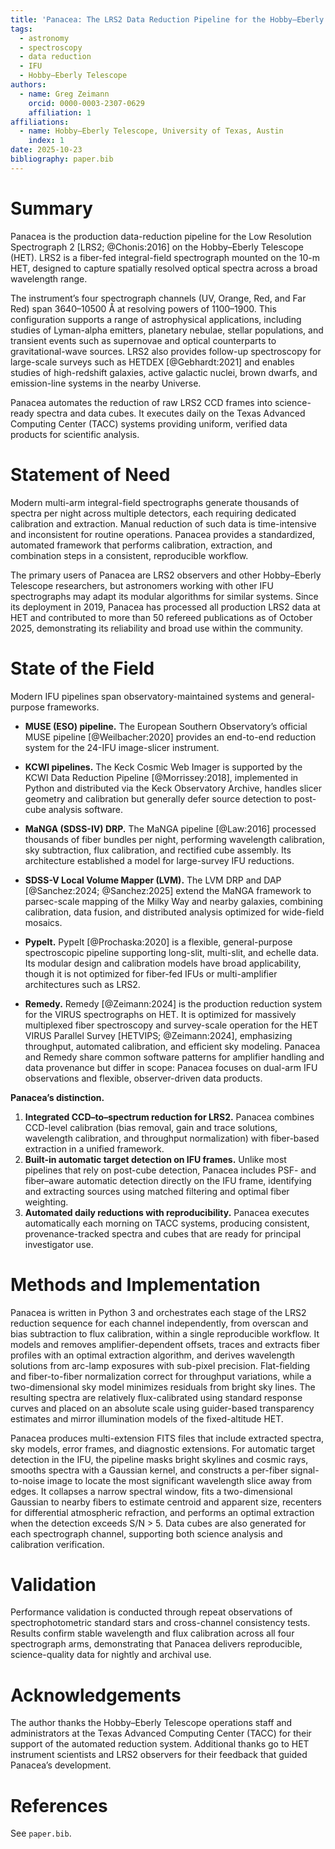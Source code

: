 ```yaml
---
title: 'Panacea: The LRS2 Data Reduction Pipeline for the Hobby–Eberly Telescope'
tags:
  - astronomy
  - spectroscopy
  - data reduction
  - IFU
  - Hobby–Eberly Telescope
authors:
  - name: Greg Zeimann
    orcid: 0000-0003-2307-0629
    affiliation: 1
affiliations:
  - name: Hobby–Eberly Telescope, University of Texas, Austin
    index: 1
date: 2025-10-23
bibliography: paper.bib
---
```


# Summary

Panacea is the production data-reduction pipeline for the Low Resolution Spectrograph 2 [LRS2; @Chonis:2016]  on the Hobby–Eberly Telescope (HET). LRS2 is a fiber-fed integral-field spectrograph mounted on the 10-m HET, designed to capture spatially resolved optical spectra across a broad wavelength range. 

The instrument’s four spectrograph channels (UV, Orange, Red, and Far Red) span 3640–10500 Å at resolving powers of 1100–1900. This configuration supports a range of astrophysical applications, including studies of Lyman-alpha emitters, planetary nebulae, stellar populations, and transient events such as supernovae and optical counterparts to gravitational-wave sources. LRS2 also provides follow-up spectroscopy for large-scale surveys such as HETDEX [@Gebhardt:2021] and enables studies of high-redshift galaxies, active galactic nuclei, brown dwarfs, and emission-line systems in the nearby Universe.

Panacea automates the reduction of raw LRS2 CCD frames into science-ready spectra and data cubes. It executes daily on the Texas Advanced Computing Center (TACC) systems providing uniform, verified data products for scientific analysis.

# Statement of Need

Modern multi-arm integral-field spectrographs generate thousands of spectra per night across multiple detectors, each requiring dedicated calibration and extraction. Manual reduction of such data is time-intensive and inconsistent for routine operations. Panacea provides a standardized, automated framework that performs calibration, extraction, and combination steps in a consistent, reproducible workflow.

The primary users of Panacea are LRS2 observers and other Hobby–Eberly Telescope researchers, but astronomers working with other IFU spectrographs may adapt its modular algorithms for similar systems. Since its deployment in 2019, Panacea has processed all production LRS2 data at HET and contributed to more than 50 refereed publications as of October 2025, demonstrating its reliability and broad use within the community.

# State of the Field

Modern IFU pipelines span observatory-maintained systems and general-purpose frameworks.

- **MUSE (ESO) pipeline.** The European Southern Observatory’s official MUSE pipeline [@Weilbacher:2020] provides an end-to-end reduction system for the 24-IFU image-slicer instrument. 

- **KCWI pipelines.** The Keck Cosmic Web Imager is supported by the KCWI Data Reduction Pipeline [@Morrissey:2018], implemented in Python and distributed via the Keck Observatory Archive, handles slicer geometry and calibration but generally defer source detection to post-cube analysis software.

- **MaNGA (SDSS-IV) DRP.** The MaNGA pipeline [@Law:2016] processed thousands of fiber bundles per night, performing wavelength calibration, sky subtraction, flux calibration, and rectified cube assembly. Its architecture established a model for large-survey IFU reductions.

- **SDSS-V Local Volume Mapper (LVM).** The LVM DRP and DAP [@Sanchez:2024; @Sanchez:2025] extend the MaNGA framework to parsec-scale mapping of the Milky Way and nearby galaxies, combining calibration, data fusion, and distributed analysis optimized for wide-field mosaics.

- **PypeIt.** PypeIt [@Prochaska:2020] is a flexible, general-purpose spectroscopic pipeline supporting long-slit, multi-slit, and echelle data. Its modular design and calibration models have broad applicability, though it is not optimized for fiber-fed IFUs or multi-amplifier architectures such as LRS2.

- **Remedy.** Remedy [@Zeimann:2024] is the production reduction system for the VIRUS spectrographs on HET. It is optimized for massively multiplexed fiber spectroscopy and survey-scale operation for the HET VIRUS Parallel Survey [HETVIPS; @Zeimann:2024], emphasizing throughput, automated calibration, and efficient sky modeling. Panacea and Remedy share common software patterns for amplifier handling and data provenance but differ in scope: Panacea focuses on dual-arm IFU observations and flexible, observer-driven data products.

**Panacea’s distinction.**
1. **Integrated CCD–to–spectrum reduction for LRS2.** Panacea combines CCD-level calibration (bias removal, gain and trace solutions, wavelength calibration, and throughput normalization) with fiber-based extraction in a unified framework.
2. **Built-in automatic target detection on IFU frames.** Unlike most pipelines that rely on post-cube detection, Panacea includes PSF- and fiber–aware automatic detection directly on the IFU frame, identifying and extracting sources using matched filtering and optimal fiber weighting.
3. **Automated daily reductions with reproducibility.** Panacea executes automatically each morning on TACC systems, producing consistent, provenance-tracked spectra and cubes that are ready for principal investigator use.

# Methods and Implementation

Panacea is written in Python 3 and orchestrates each stage of the LRS2 reduction sequence for each channel independently, from overscan and bias subtraction to flux calibration, within a single reproducible workflow. It models and removes amplifier-dependent offsets, traces and extracts fiber profiles with an optimal extraction algorithm, and derives wavelength solutions from arc-lamp exposures with sub-pixel precision. Flat-fielding and fiber-to-fiber normalization correct for throughput variations, while a two-dimensional sky model minimizes residuals from bright sky lines. The resulting spectra are relatively flux-calibrated using standard response curves and placed on an absolute scale using guider-based transparency estimates and mirror illumination models of the fixed-altitude HET. 

Panacea produces multi-extension FITS files that include extracted spectra, sky models, error frames, and diagnostic extensions. For automatic target detection in the IFU, the pipeline masks bright skylines and cosmic rays, smooths spectra with a Gaussian kernel, and constructs a per-fiber signal-to-noise image to locate the most significant wavelength slice away from edges. It collapses a narrow spectral window, fits a two-dimensional Gaussian to nearby fibers to estimate centroid and apparent size, recenters for differential atmospheric refraction, and performs an optimal extraction when the detection exceeds S/N > 5. Data cubes are also generated for each spectrograph channel, supporting both science analysis and calibration verification.

# Validation

Performance validation is conducted through repeat observations of spectrophotometric standard stars and cross-channel consistency tests. Results confirm stable wavelength and flux calibration across all four spectrograph arms, demonstrating that Panacea delivers reproducible, science-quality data for nightly and archival use.

# Acknowledgements

The author thanks the Hobby–Eberly Telescope operations staff and administrators at the Texas Advanced Computing Center (TACC) for their support of the automated reduction system. Additional thanks go to HET instrument scientists and LRS2 observers for their feedback that guided Panacea’s development.

# References
See `paper.bib`.
